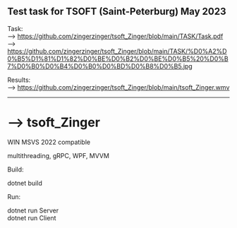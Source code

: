 Test task for TSOFT (Saint-Peterburg) May 2023
-----------------------------------------------

Task: <br />
--> https://github.com/zingerzinger/tsoft_Zinger/blob/main/TASK/Task.pdf <br />
--> https://github.com/zingerzinger/tsoft_Zinger/blob/main/TASK/%D0%A2%D0%B5%D1%81%D1%82%D0%BE%D0%B2%D0%BE%D0%B5%20%D0%B7%D0%B0%D0%B4%D0%B0%D0%BD%D0%B8%D0%B5.jpg <br />

Results: <br />
--> https://github.com/zingerzinger/tsoft_Zinger/blob/main/tsoft_Zinger.wmv <br />

-----------------------------------------------

# --> tsoft_Zinger
WIN MSVS 2022 compatible

multithreading, gRPC, WPF, MVVM

Build: <br />

dotnet build <br />

Run: <br />

dotnet run Server <br />
dotnet run Client <br />
